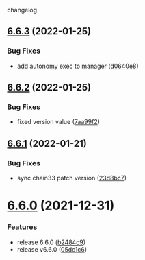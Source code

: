 changelog

<a name="6.6.3"></a>
## [6.6.3](https://github.com/bityuan/bityuan/compare/v6.6.2...v6.6.3) (2022-01-25)


### Bug Fixes

* add autonomy exec to manager ([d0640e8](https://github.com/bityuan/bityuan/commit/d0640e8))

<a name="6.6.2"></a>
## [6.6.2](https://github.com/bityuan/bityuan/compare/v6.6.1...v6.6.2) (2022-01-25)


### Bug Fixes

* fixed version value ([7aa99f2](https://github.com/bityuan/bityuan/commit/7aa99f2))

<a name="6.6.1"></a>
## [6.6.1](https://github.com/bityuan/bityuan/compare/v6.6.0...v6.6.1) (2022-01-21)


### Bug Fixes

* sync chain33 patch version ([23d8bc7](https://github.com/bityuan/bityuan/commit/23d8bc7))

<a name="6.6.0"></a>
# [6.6.0](https://github.com/bityuan/bityuan/compare/v6.5.2...v6.6.0) (2021-12-31)


### Features

* release 6.6.0 ([b2484c9](https://github.com/bityuan/bityuan/commit/b2484c9))
* release v6.6.0 ([05dc1c6](https://github.com/bityuan/bityuan/commit/05dc1c6))
